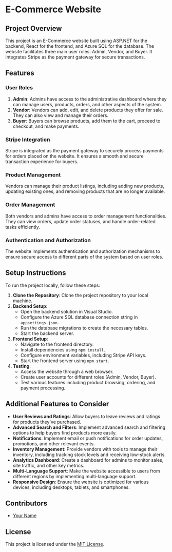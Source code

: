 # E-Commerce Website

## Project Overview
This project is an E-Commerce website built using ASP.NET for the backend, React for the frontend, and Azure SQL for the database. The website facilitates three main user roles: Admin, Vendor, and Buyer. It integrates Stripe as the payment gateway for secure transactions.

## Features

### User Roles
1. **Admin**: Admins have access to the administrative dashboard where they can manage users, products, orders, and other aspects of the system.
2. **Vendor**: Vendors can add, edit, and delete products they offer for sale. They can also view and manage their orders.
3. **Buyer**: Buyers can browse products, add them to the cart, proceed to checkout, and make payments.

### Stripe Integration
Stripe is integrated as the payment gateway to securely process payments for orders placed on the website. It ensures a smooth and secure transaction experience for buyers.

### Product Management
Vendors can manage their product listings, including adding new products, updating existing ones, and removing products that are no longer available.

### Order Management
Both vendors and admins have access to order management functionalities. They can view orders, update order statuses, and handle order-related tasks efficiently.

### Authentication and Authorization
The website implements authentication and authorization mechanisms to ensure secure access to different parts of the system based on user roles.

## Setup Instructions
To run the project locally, follow these steps:

1. **Clone the Repository**: Clone the project repository to your local machine.
2. **Backend Setup**:
   - Open the backend solution in Visual Studio.
   - Configure the Azure SQL database connection string in `appsettings.json`.
   - Run the database migrations to create the necessary tables.
   - Start the backend server.
3. **Frontend Setup**:
   - Navigate to the frontend directory.
   - Install dependencies using `npm install`.
   - Configure environment variables, including Stripe API keys.
   - Start the frontend server using `npm start`.
4. **Testing**:
   - Access the website through a web browser.
   - Create user accounts for different roles (Admin, Vendor, Buyer).
   - Test various features including product browsing, ordering, and payment processing.

## Additional Features to Consider
- **User Reviews and Ratings**: Allow buyers to leave reviews and ratings for products they've purchased.
- **Advanced Search and Filters**: Implement advanced search and filtering options to help buyers find products more easily.
- **Notifications**: Implement email or push notifications for order updates, promotions, and other relevant events.
- **Inventory Management**: Provide vendors with tools to manage their inventory, including tracking stock levels and receiving low-stock alerts.
- **Analytics Dashboard**: Create a dashboard for admins to monitor sales, site traffic, and other key metrics.
- **Multi-Language Support**: Make the website accessible to users from different regions by implementing multi-language support.
- **Responsive Design**: Ensure the website is optimized for various devices, including desktops, tablets, and smartphones.

## Contributors
- [Your Name](https://github.com/yourusername)

## License
This project is licensed under the [MIT License](LICENSE).

